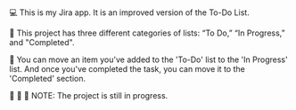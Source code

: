 💻 This is my Jira app. It is an improved version of the To-Do List.

💎 This project has three different categories of lists: “To Do,” “In Progress,” and "Completed".

🤍 You can move an item you've added to the 'To-Do' list to the 'In Progress' list. And once you've completed the task, you can move it to the 'Completed' section.


📌 📌 📌 NOTE: The project is still in progress.

